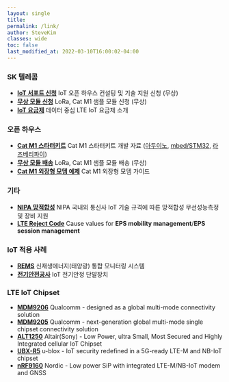 ```yaml
---
layout: single
title: 
permalink: /link/
author: SteveKim
classes: wide
toc: false
last_modified_at: 2022-03-10T16:00:02-04:00
---
```



### SK 텔레콤
 - [**IoT 서포트 신청**](http://b2b.tworld.co.kr/cs/counsel/iotOpenHouse.bc)  IoT 오픈 하우스 컨설팅 및 기술 지원 신청 (무상)
 - [**무상 모듈 신청**](http://b2b.tworld.co.kr/cs/counsel/iotModule.bc)  LoRa, Cat M1 샘플 모듈 신청 (무상)
 - [**IoT 요금제**](http://b2b.tworld.co.kr/cs/basicproduct/basicProductPlanList.bc?mclCd=13)  데이터 중심 LTE IoT 요금제 소개

### 오픈 하우스
 - [**Cat M1 스타터키트**](https://github.com/Wiznet/wiznet-iot-shield-kr)  Cat M1 스타터키트 개발 자료 ([아두이노](https://github.com/Wiznet/wiznet-iot-shield-arduino-kr), [mbed/STM32](https://github.com/Wiznet/wiznet-iot-shield-mbed-kr), [라즈베리파이](https://github.com/Wiznet/wiznet-iot-shield-raspberrypi-kr))
 - [**무상 모듈 배송**](https://forms.office.com/r/gK4Aa57fyA)  LoRa, Cat M1 샘플 모듈 배송 (무상)
 - [**Cat M1 외장형 모뎀 예제**](https://github.com/Wiznet/woorinet-wd-n400s-kr)  Cat M1 외장형 모뎀 가이드 
 
### 기타
 - [**NIPA 망적합성**](https://iot.nipa.kr/guide/iot/m2m.iot#)  NIPA 국내외 통신사 IoT 기술 규격에 따른 망적합성 무선성능측정 및 장비 지원
 - [**LTE Reject Code**](https://telecompedia.net/lte-release-causes/)  Cause values for **EPS mobility management**/**EPS session management**


### IoT 적용 사례 
 - [**REMS**](https://rems.energy.or.kr/)  신재생에너지(태양광) 통합 모니터링 시스템
 - [**전기안전공사**](https://www.kes.go.kr/)  IoT 전기안정 단말장치
 

### LTE IoT Chipset
 - [**MDM9206**](https://www.qualcomm.com/products/qualcomm-9206-lte-modem)  Qualcomm - designed as a global multi-mode connectivity solution
 - [**MDM9205**](https://www.qualcomm.com/products/qualcomm-9205-lte-modem)  Qualcomm - next-generation global multi-mode single chipset connectivity solution 
 - [**ALT1250**](https://www.altair-semi.com/products/alt1250/)  Altair(Sony) - Low Power, ultra Small, Most Secured and Highly Integrated cellular IoT Chipset
 - [**UBX-R5**](https://www.u-blox.com/en/product/ubx-r5-series/)  u-blox - IoT security redefined in a 5G-ready LTE-M and NB-IoT chipset
 - [**nRF9160**](https://www.nordicsemi.com/Products/nRF9160)  Nordic - Low power SiP with integrated LTE-M/NB-IoT modem and GNSS





